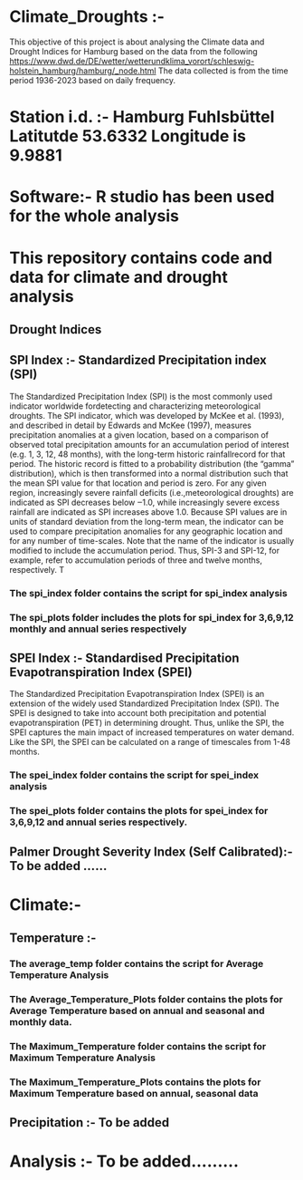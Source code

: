 # Climate_Droughts :- 
This objective of this project is about analysing the Climate data and Drought Indices for Hamburg based on the data from the following 
https://www.dwd.de/DE/wetter/wetterundklima_vorort/schleswig-holstein_hamburg/hamburg/_node.html
The data collected  is from the time period  1936-2023 based on daily frequency. 

# Station i.d. :-  Hamburg Fuhlsbüttel Latitutde 53.6332 Longitude is 9.9881 

# Software:- R studio has been used for the whole analysis 

# This repository contains code and data for climate and drought analysis

## Drought Indices 

## SPI Index :- Standardized Precipitation index (SPI) 
The Standardized Precipitation Index (SPI) is the most commonly used indicator worldwide fordetecting and characterizing meteorological droughts. The SPI indicator, which was developed by McKee et al. (1993), and described in detail by Edwards and McKee (1997), measures precipitation anomalies at a given location, based on a comparison of observed total precipitation amounts for an accumulation period of interest (e.g. 1, 3, 12, 48 months), with the long-term historic rainfallrecord for that period. The historic record is fitted to a probability distribution (the “gamma” distribution), which is then transformed into a normal distribution such that the mean SPI value for
that location and period is zero. For any given region, increasingly severe rainfall deficits (i.e.,meteorological droughts) are indicated as SPI decreases below ‒1.0, while increasingly severe excess rainfall are indicated as SPI increases above 1.0. Because SPI values are in units of standard deviation from the long-term mean, the indicator can be used to compare precipitation anomalies for any geographic location and for any number of time-scales. Note that the name of the indicator
is usually modified to include the accumulation period. Thus, SPI-3 and SPI-12, for example, refer to accumulation periods of three and twelve months, respectively. T
### The spi_index folder contains the  script for spi_index analysis 
### The spi_plots folder includes the plots for spi_index for 3,6,9,12 monthly and annual series respectively

## SPEI Index :- Standardised Precipitation Evapotranspiration Index (SPEI) 
The Standardized Precipitation Evapotranspiration Index (SPEI) is an extension of the widely used Standardized Precipitation Index (SPI). The SPEI is designed to take into account both precipitation and potential evapotranspiration (PET) in determining drought. Thus, unlike the SPI, the SPEI captures the main impact of increased temperatures on water demand. Like the SPI, the SPEI can be calculated on a range of timescales from 1-48 months.
### The spei_index folder contains the script for spei_index analysis
### The spei_plots folder contains the plots for spei_index for 3,6,9,12 and annual series respectively.

## Palmer Drought Severity Index (Self Calibrated):- To be added ......


# Climate:- 

## Temperature  :-
### The average_temp folder contains the script for Average Temperature Analysis
### The Average_Temperature_Plots folder contains the plots for Average Temperature based on annual and seasonal and monthly data.
### The Maximum_Temperature folder contains the script for Maximum Temperature Analysis
### The Maximum_Temperature_Plots contains the plots for Maximum Temperature based on annual, seasonal data


## Precipitation :- To be added


#  Analysis :- To be added.........

